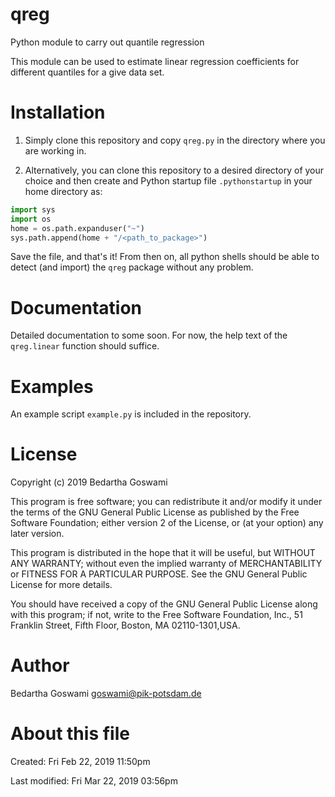 # qreg
Python module to carry out quantile regression

This module can be used to estimate linear regression coefficients for
different quantiles for a give data set.


# Installation

1. Simply clone this repository and copy ``qreg.py`` in the directory
   where you are working in.

2. Alternatively, you can clone this repository to a desired directory
   of your choice and then create and Python startup file
   ``.pythonstartup`` in your home directory as:

```python
import sys
import os
home = os.path.expanduser("~")
sys.path.append(home + "/<path_to_package>")
```

Save the file, and that's it! From then on, all python shells should be
able to detect (and import) the ``qreg`` package without any problem.

# Documentation

Detailed documentation to some soon. For now, the help text of the
``qreg.linear`` function should suffice.


# Examples

An example script ``example.py`` is included in the repository. 

# License

Copyright (c) 2019 Bedartha Goswami

This program is free software; you can redistribute it and/or modify it
under the terms of the GNU General Public License as published by the
Free Software Foundation; either version 2 of the License, or (at your
option) any later version.

This program is distributed in the hope that it will be useful, but
WITHOUT ANY WARRANTY; without even the implied warranty of
MERCHANTABILITY or FITNESS FOR A PARTICULAR PURPOSE. See the GNU General
Public License for more details.

You should have received a copy of the GNU General Public License along
with this program; if not, write to the Free Software Foundation, Inc.,
51 Franklin Street, Fifth Floor, Boston, MA 02110-1301,USA.

# Author

Bedartha Goswami <goswami@pik-potsdam.de>

# About this file

Created: Fri Feb 22, 2019  11:50pm

Last modified: Fri Mar 22, 2019  03:56pm



